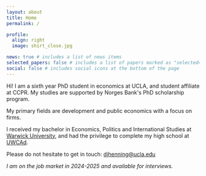 ```yaml
---
layout: about
title: Home
permalink: /

profile:
  align: right
  image: shirt_close.jpg

news: true # includes a list of news items
selected_papers: false # includes a list of papers marked as "selected={true}"
social: false # includes social icons at the bottom of the page
---
```

Hi! I am a sixth year PhD student in economics at UCLA, and student affiliate at CCPR. My studies are supported by Norges Bank's PhD scholarship program.

My primary fields are development and public economics with a focus on firms.

I received my bachelor in Economics, Politics and International Studies at [Warwick University](https://warwick.ac.uk/fac/soc/economics/), and had the privilege to complete my high school at [UWCAd](https://www.uwcad.it/).

Please do not hesitate to get in touch: [djhenning@ucla.edu](mailto:djhenning@g.ucla.edu)

<em>I am on the job market in 2024-2025 and available for interviews.</em>